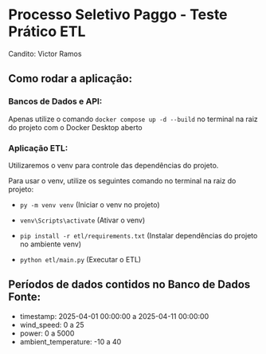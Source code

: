 # Processo Seletivo Paggo - Teste Prático ETL

Candito: Victor Ramos

## Como rodar a aplicação:

### Bancos de Dados e API:

Apenas utilize o comando `docker compose up -d --build` no terminal na raiz do projeto com o Docker Desktop aberto

### Aplicação ETL:

Utilizaremos o venv para controle das dependências do projeto.

Para usar o venv, utilize os seguintes comando no terminal na raiz do projeto:

- `py -m venv venv` (Iniciar o venv no projeto)

- `venv\Scripts\activate` (Ativar o venv)

- `pip install -r etl/requirements.txt` (Instalar dependências do projeto no ambiente venv)

- `python etl/main.py` (Executar o ETL)

## Períodos de dados contidos no Banco de Dados Fonte:

- timestamp: 2025-04-01 00:00:00 a 2025-04-11 00:00:00
- wind_speed: 0 a 25
- power: 0 a 5000
- ambient_temperature: -10 a 40
